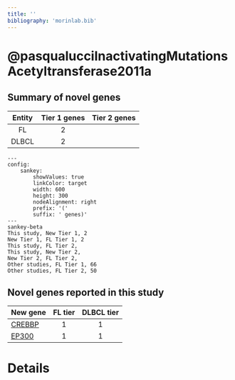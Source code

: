 ```yaml
---
title: ''
bibliography: 'morinlab.bib'
---
```


# @pasqualucciInactivatingMutationsAcetyltransferase2011a
## Summary of novel genes

|Entity| Tier 1 genes| Tier 2 genes|
|:-:|:-:|:-:|
|FL|2||
|DLBCL|2||
```mermaid
---
config:
    sankey:
        showValues: true
        linkColor: target
        width: 600
        height: 300
        nodeAlignment: right
        prefix: '('
        suffix: ' genes)'
---
sankey-beta
This study, New Tier 1, 2
New Tier 1, FL Tier 1, 2
This study, FL Tier 2, 
This study, New Tier 2, 
New Tier 2, FL Tier 2, 
Other studies, FL Tier 1, 66
Other studies, FL Tier 2, 50
```


## Novel genes reported in this study

|New gene|FL tier|DLBCL tier|
|:-|:-:|:-:|
|[CREBBP](CREBBP)|1 |1 |
|[EP300](EP300)|1 |1 |

# Details

